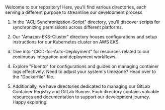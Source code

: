 Welcome to our repository! Here, you'll find various directories, each serving a different purpose to streamline our development process. 

1. In the "ACL-Synchronization-Script" directory, you'll discover scripts for synchronizing permissions across different platforms. 

2. Our "Amazon-EKS-Cluster" directory houses configurations and setup instructions for our Kubernetes cluster on AWS EKS. 

3. Dive into "CICD-for-Auto-Deployment" for resources related to our continuous integration and deployment workflows. 

4. Explore "Fluentd" for configurations and guides on managing container logs effectively. Need to adjust your system's timezone? Head over to the "Dockerfile" file. 

5. Additionally, we have directories dedicated to managing our GitLab Container Registry and GitLab Runner. Each directory contains valuable resources and documentation to support our development journey. Happy exploring!
